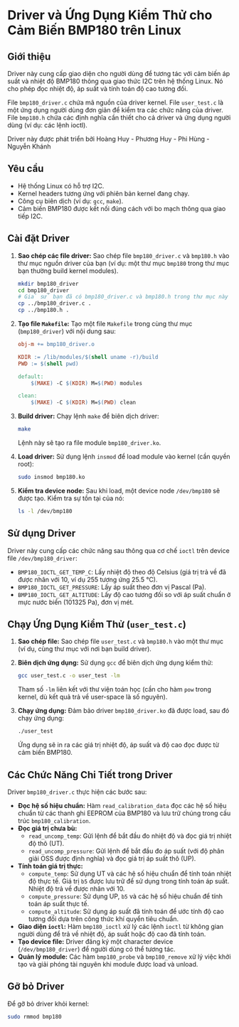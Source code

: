 # Driver và Ứng Dụng Kiểm Thử cho Cảm Biến BMP180 trên Linux

## Giới thiệu

Driver này cung cấp giao diện cho người dùng để tương tác với cảm biến áp suất và nhiệt độ BMP180 thông qua giao thức I2C trên hệ thống Linux. Nó cho phép đọc nhiệt độ, áp suất và tính toán độ cao tương đối.

File `bmp180_driver.c` chứa mã nguồn của driver kernel.
File `user_test.c` là một ứng dụng người dùng đơn giản để kiểm tra các chức năng của driver.
File `bmp180.h` chứa các định nghĩa cần thiết cho cả driver và ứng dụng người dùng (ví dụ: các lệnh ioctl).

Driver này được phát triển bởi Hoàng Huy - Phương Huy - Phi Hùng - Nguyễn Khánh

## Yêu cầu

* Hệ thống Linux có hỗ trợ I2C.
* Kernel headers tương ứng với phiên bản kernel đang chạy.
* Công cụ biên dịch (ví dụ: `gcc`, `make`).
* Cảm biến BMP180 được kết nối đúng cách với bo mạch thông qua giao tiếp I2C.

## Cài đặt Driver

1.  **Sao chép các file driver:** Sao chép file `bmp180_driver.c` và `bmp180.h` vào thư mục nguồn driver của bạn (ví dụ: một thư mục `bmp180` trong thư mục bạn thường build kernel modules).

    ```bash
    mkdir bmp180_driver
    cd bmp180_driver
    # Giả sử bạn đã có bmp180_driver.c và bmp180.h trong thư mục này
    cp ../bmp180_driver.c .
    cp ../bmp180.h .
    ```

2.  **Tạo file `Makefile`:** Tạo một file `Makefile` trong cùng thư mục (`bmp180_driver`) với nội dung sau:

    ```makefile
    obj-m += bmp180_driver.o

    KDIR := /lib/modules/$(shell uname -r)/build
    PWD := $(shell pwd)

    default:
        $(MAKE) -C $(KDIR) M=$(PWD) modules

    clean:
        $(MAKE) -C $(KDIR) M=$(PWD) clean
    ```

3.  **Build driver:** Chạy lệnh `make` để biên dịch driver:

    ```bash
    make
    ```

    Lệnh này sẽ tạo ra file module `bmp180_driver.ko`.

4.  **Load driver:** Sử dụng lệnh `insmod` để load module vào kernel (cần quyền root):

    ```bash
    sudo insmod bmp180.ko
    ```

5.  **Kiểm tra device node:** Sau khi load, một device node `/dev/bmp180` sẽ được tạo. Kiểm tra sự tồn tại của nó:

    ```bash
    ls -l /dev/bmp180
    ```

## Sử dụng Driver

Driver này cung cấp các chức năng sau thông qua cơ chế `ioctl` trên device file `/dev/bmp180_driver`:

* `BMP180_IOCTL_GET_TEMP_C`: Lấy nhiệt độ theo độ Celsius (giá trị trả về đã được nhân với 10, ví dụ 255 tương ứng 25.5 °C).
* `BMP180_IOCTL_GET_PRESSURE`: Lấy áp suất theo đơn vị Pascal (Pa).
* `BMP180_IOCTL_GET_ALTITUDE`: Lấy độ cao tương đối so với áp suất chuẩn ở mực nước biển (101325 Pa), đơn vị mét.

## Chạy Ứng Dụng Kiểm Thử (`user_test.c`)

1.  **Sao chép file:** Sao chép file `user_test.c` và `bmp180.h` vào một thư mục (ví dụ, cùng thư mục với nơi bạn build driver).

2.  **Biên dịch ứng dụng:** Sử dụng `gcc` để biên dịch ứng dụng kiểm thử:

    ```bash
    gcc user_test.c -o user_test -lm
    ```

    Tham số `-lm` liên kết với thư viện toán học (cần cho hàm `pow` trong kernel, dù kết quả trả về user-space là số nguyên).

3.  **Chạy ứng dụng:** Đảm bảo driver `bmp180_driver.ko` đã được load, sau đó chạy ứng dụng:

    ```bash
    ./user_test
    ```

    Ứng dụng sẽ in ra các giá trị nhiệt độ, áp suất và độ cao đọc được từ cảm biến BMP180.

## Các Chức Năng Chi Tiết trong Driver

Driver `bmp180_driver.c` thực hiện các bước sau:

* **Đọc hệ số hiệu chuẩn:** Hàm `read_calibration_data` đọc các hệ số hiệu chuẩn từ các thanh ghi EEPROM của BMP180 và lưu trữ chúng trong cấu trúc `bmp180_calibration`.
* **Đọc giá trị chưa bù:**
    * `read_uncomp_temp`: Gửi lệnh để bắt đầu đo nhiệt độ và đọc giá trị nhiệt độ thô (UT).
    * `read_uncomp_pressure`: Gửi lệnh để bắt đầu đo áp suất (với độ phân giải OSS được định nghĩa) và đọc giá trị áp suất thô (UP).
* **Tính toán giá trị thực:**
    * `compute_temp`: Sử dụng UT và các hệ số hiệu chuẩn để tính toán nhiệt độ thực tế. Giá trị `b5` được lưu trữ để sử dụng trong tính toán áp suất. Nhiệt độ trả về được nhân với 10.
    * `compute_pressure`: Sử dụng UP, `b5` và các hệ số hiệu chuẩn để tính toán áp suất thực tế.
    * `compute_altitude`: Sử dụng áp suất đã tính toán để ước tính độ cao tương đối dựa trên công thức khí quyển tiêu chuẩn.
* **Giao diện `ioctl`:** Hàm `bmp180_ioctl` xử lý các lệnh `ioctl` từ không gian người dùng để trả về nhiệt độ, áp suất hoặc độ cao đã tính toán.
* **Tạo device file:** Driver đăng ký một character device (`/dev/bmp180_driver`) để người dùng có thể tương tác.
* **Quản lý module:** Các hàm `bmp180_probe` và `bmp180_remove` xử lý việc khởi tạo và giải phóng tài nguyên khi module được load và unload.

## Gỡ bỏ Driver

Để gỡ bỏ driver khỏi kernel:

```bash
sudo rmmod bmp180
```
